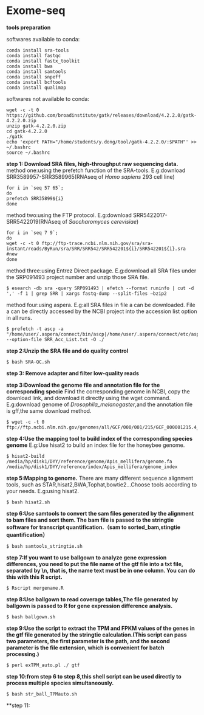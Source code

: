 # Exome-seq
**tools preparation**

softwares available to conda:
    
    conda install sra-tools
    conda install fastqc
    conda install fastx_toolkit
    conda install bwa
    conda install samtools
    conda install snpeff
    conda install bcftools
    conda install qualimap
    
 softwares not available to conda:
 
    wget -c -t 0 https://github.com/broadinstitute/gatk/releases/download/4.2.2.0/gatk-4.2.2.0.zip
    unzip gatk-4.2.2.0.zip
    cd gatk-4.2.2.0
    ./gatk
    echo 'export PATH="/home/students/y.dong/tool/gatk-4.2.2.0/:$PATH"' >> ~/.bashrc
    source ~/.bashrc
    
**step 1: Download SRA files, high-throughput raw sequencing data.**
  method one:using the prefetch function of the SRA-tools.
    E.g:download SRR3589957-SRR3589965(RNAseq of *Homo sapiens* 293 cell line)
  
    for i in `seq 57 65`;
    do    
    prefetch SRR35899${i}
    done
  method two:using the FTP protocol.
    E.g:download SRR5422017-SRR5422019(RNAseq of *Saccharomyces cerevisiae*)
    
    for i in `seq 7 9`;
    do
    wget -c -t 0 ftp://ftp-trace.ncbi.nlm.nih.gov/sra/sra-instant/reads/ByRun/sra/SRR/SRR542/SRR542201${i}/SRR542201${i}.sra	#new
    done
  method three:using Entrez Direct package.
    E.g:download all SRA files under the SRP091493 project number and unzip those SRA file.
  
    $ esearch -db sra -query SRP091493 | efetch --format runinfo | cut -d ',' -f 1 | grep SRR | xargs fastq-dump --split-files –bzip2
   method four:using aspera.
    E.g:all SRA files in file a can be downloaded. File a can be directly accessed by the NCBI project into the accession list option in all runs.
    
    $ prefetch -t ascp -a "/home/user/.aspera/connect/bin/ascp|/home/user/.aspera/connect/etc/asperaweb_id_dsa.openssh" --option-file SRR_Acc_List.txt -O ./
**step 2:Unzip the SRA file and do quality control**

    $ bash SRA-QC.sh
**step 3: Remove adapter and filter low-quality reads**

    

**step 3:Download the genome file and annotation file for the corresponding specie**
Find the corresponding genome in NCBI, copy the download link, and download it directly using the wget command.
  E.g:download genome of *Drosophila_melanogaster*,and the annotation file is gff,the same download method.
  
    $ wget -c -t 0 ftp://ftp.ncbi.nlm.nih.gov/genomes/all/GCF/000/001/215/GCF_000001215.4_Release_6_plus_ISO1_MT/GCF_000001215.4_Release_6_plus_ISO1_MT_genomic.fna.gz
**step 4:Use the mapping tool to build index of the corresponding species genome**
  E.g:Use hisat2 to build an index file for the honeybee genome.
  
    $ hisat2-build /media/hp/disk1/DYY/reference/genome/Apis_mellifera/genome.fa /media/hp/disk1/DYY/reference/index/Apis_mellifera/genome_index
**step 5:Mapping to genome.**
There are many different sequence alignment tools, such as STAR,hisat2,BWA,Tophat,bowtie2...Choose tools according to your needs.
  E.g:using hisat2.
  
    $ bash hisat2.sh
**step 6:Use samtools to convert the sam files generated by the alignment to bam files and sort them. The bam file is passed to the stringtie software for transcript quantification.（sam to sorted_bam,stingtie quantification）**

    $ bash samtools_stringtie.sh
**step 7:If you want to use ballgown to analyze gene expression differences, you need to put the file name of the gtf file into a txt file, separated by \n, that is, the name text must be in one column. You can do this with this R script.**

    $ Rscript mergename.R
**step 8:Use ballgown to read coverage tables,The file generated by ballgown is passed to R for gene expression difference analysis.**

    $ bash ballgown.sh
**step 9:Use the script to extract the TPM and FPKM values of the genes in the gtf file generated by the stringtie calculation.(This script can pass two parameters, the first parameter is the path, and the second parameter is the file extension, which is convenient for batch processing.)**
    
    $ perl exTPM_auto.pl ./ gtf
**step 10:from step 6 to step 8,this shell script can be used directly to process multiple species simultaneously.**
    
    $ bash str_ball_TPMauto.sh
**step 11:




